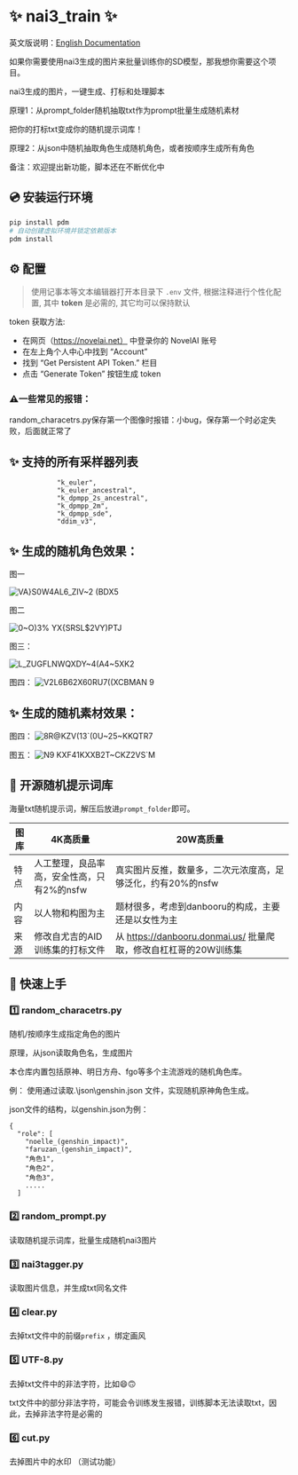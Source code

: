 # ✨ nai3_train ✨

英文版说明：[English Documentation](./README_EN.md)

如果你需要使用nai3生成的图片来批量训练你的SD模型，那我想你需要这个项目。

nai3生成的图片，一键生成、打标和处理脚本

原理1：从prompt_folder随机抽取txt作为prompt批量生成随机素材

把你的打标txt变成你的随机提示词库！

原理2：从json中随机抽取角色生成随机角色，或者按顺序生成所有角色

备注：欢迎提出新功能，脚本还在不断优化中

## 💿 安装运行环境

```bash
pip install pdm
# 自动创建虚拟环境并锁定依赖版本
pdm install
```

## ⚙️ 配置

> 使用记事本等文本编辑器打开本目录下 `.env` 文件, 根据注释进行个性化配置, 其中 **token** 是必需的, 其它均可以保持默认

token 获取方法:

- 在网页（https://novelai.net） 中登录你的 NovelAI 账号
- 在左上角个人中心中找到 “Account”
- 找到 “Get Persistent API Token.” 栏目
- 点击 “Generate Token” 按钮生成 token

### ⚠️一些常见的报错：

random_characetrs.py保存第一个图像时报错：小bug，保存第一个时必定失败，后面就正常了

## ✨ 支持的所有采样器列表

```
            "k_euler",
            "k_euler_ancestral",
            "k_dpmpp_2s_ancestral",
            "k_dpmpp_2m",
            "k_dpmpp_sde",
            "ddim_v3",
```

## ✨ 生成的随机角色效果：

图一

![VA}S0W4AL6_ZIV~2 (BDX5](https://github.com/wochenlong/nai3_train/assets/117965575/6bfecd63-fa7f-4b36-bef9-1e8df2eef21f)

图二

![0~O)3% YX{SRSL$2VY)PTJ](https://github.com/wochenlong/nai3_train/assets/117965575/093c08fc-bf83-4d38-a282-7470bf48e316)

图三：

![L_ZUGFLNWQXDY~4(A4~5XK2](https://github.com/wochenlong/nai3_train/assets/117965575/711aff18-3ef7-4390-889e-c0ffc846418e)

图四：
![V2L6B62X60RU7((XCBMAN 9](https://github.com/wochenlong/nai3_train/assets/117965575/7b290ae4-5d77-4210-9276-519bd8afe6d6)

## ✨ 生成的随机素材效果：

图四：
![8R@KZV(13`(0U~25~KKQTR7](https://github.com/wochenlong/nai3_train/assets/117965575/1c5a42bf-b44e-48a6-aaab-aa5487554a42)

图五：
![N9 KXF41KXXB2T~CKZ2VS`M](https://github.com/wochenlong/nai3_train/assets/117965575/37e1801f-bfea-4f7c-8701-ed4047c29a28)

## 🤗 开源随机提示词库

海量txt随机提示词，解压后放进`prompt_folder`即可。

| 图库 | 4K高质量                    | 20W高质量                                           |
|----|--------------------------|--------------------------------------------------|
| 特点 | 人工整理，良品率高，安全性高，只有2%的nsfw | 真实图片反推，数量多，二次元浓度高，足够泛化，约有20%的nsfw                |
| 内容 | 以人物和构图为主                 | 题材很多，考虑到danbooru的构成，主要还是以女性为主                    |
| 来源 | 修改自尤吉的AID训练集的打标文件        | 从 https://danbooru.donmai.us/ 批量爬取，修改自杠杠哥的20W训练集 |

## 🎉 快速上手

### 1️⃣ random_characetrs.py

随机/按顺序生成指定角色的图片

原理，从json读取角色名，生成图片

本仓库内置包括原神、明日方舟、fgo等多个主流游戏的随机角色库。

例：
使用通过读取.\json\genshin.json 文件，实现随机原神角色生成。

json文件的结构，以genshin.json为例：

```
{
  "role": [
    "noelle_(genshin_impact)",
    "faruzan_(genshin_impact)",
    "角色1",
    "角色2",
    "角色3",
    .....
  ]
```

### 2️⃣ random_prompt.py

读取随机提示词库，批量生成随机nai3图片

### 3️⃣ nai3tagger.py

读取图片信息，并生成txt同名文件

### 4️⃣ clear.py

去掉txt文件中的前缀`prefix` ，绑定画风

### 5️⃣ UTF-8.py

去掉txt文件中的非法字符，比如😄🙃

txt文件中的部分非法字符，可能会令训练发生报错，训练脚本无法读取txt，因此，去掉非法字符是必需的

### 6️⃣ cut.py

去掉图片中的水印 （测试功能）


